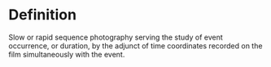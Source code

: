 # Definition

Slow or rapid sequence photography serving the study of event
occurrence, or duration, by the adjunct of time coordinates recorded on
the film simultaneously with the event.
